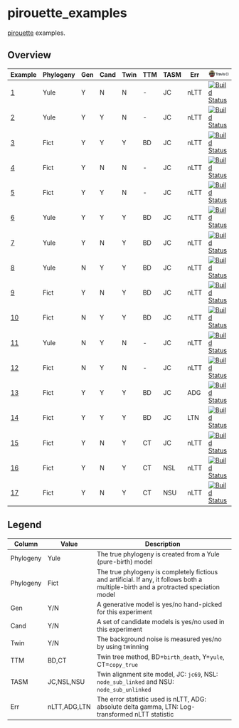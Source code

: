 # pirouette_examples

[pirouette](https://github.com/richelbilderbeek/pirouette) examples.

## Overview

Example                                                       |Phylogeny|Gen|Cand|Twin|TTM|TASM|Err |[![Travis CI logo](pics/TravisCI.png)](https://travis-ci.org)
--------------------------------------------------------------|---------|---|----|----|---|----|----|---------------------
[ 1](https://github.com/richelbilderbeek/pirouette_example_1 )|Yule     |Y  |N   |N   | - |JC  |nLTT|[![Build Status](https://travis-ci.org/richelbilderbeek/pirouette_example_1.svg?branch=master )](https://travis-ci.org/richelbilderbeek/pirouette_example_1 )
[ 2](https://github.com/richelbilderbeek/pirouette_example_2 )|Yule     |Y  |Y   |N   | - |JC  |nLTT|[![Build Status](https://travis-ci.org/richelbilderbeek/pirouette_example_2.svg?branch=master )](https://travis-ci.org/richelbilderbeek/pirouette_example_2 )
[ 3](https://github.com/richelbilderbeek/pirouette_example_3 )|Fict     |Y  |Y   |Y   |BD |JC  |nLTT|[![Build Status](https://travis-ci.org/richelbilderbeek/pirouette_example_3.svg?branch=master )](https://travis-ci.org/richelbilderbeek/pirouette_example_3 )
[ 4](https://github.com/richelbilderbeek/pirouette_example_4 )|Fict     |Y  |N   |N   | - |JC  |nLTT|[![Build Status](https://travis-ci.org/richelbilderbeek/pirouette_example_4.svg?branch=master )](https://travis-ci.org/richelbilderbeek/pirouette_example_4 )
[ 5](https://github.com/richelbilderbeek/pirouette_example_5 )|Fict     |Y  |Y   |N   | - |JC  |nLTT|[![Build Status](https://travis-ci.org/richelbilderbeek/pirouette_example_5.svg?branch=master )](https://travis-ci.org/richelbilderbeek/pirouette_example_5 )
[ 6](https://github.com/richelbilderbeek/pirouette_example_6 )|Yule     |Y  |Y   |Y   |BD |JC  |nLTT|[![Build Status](https://travis-ci.org/richelbilderbeek/pirouette_example_6.svg?branch=master )](https://travis-ci.org/richelbilderbeek/pirouette_example_6 )
[ 7](https://github.com/richelbilderbeek/pirouette_example_7 )|Yule     |Y  |N   |Y   |BD |JC  |nLTT|[![Build Status](https://travis-ci.org/richelbilderbeek/pirouette_example_7.svg?branch=master )](https://travis-ci.org/richelbilderbeek/pirouette_example_7 )
[ 8](https://github.com/richelbilderbeek/pirouette_example_8 )|Yule     |N  |Y   |Y   |BD |JC  |nLTT|[![Build Status](https://travis-ci.org/richelbilderbeek/pirouette_example_8.svg?branch=master )](https://travis-ci.org/richelbilderbeek/pirouette_example_8 )
[ 9](https://github.com/richelbilderbeek/pirouette_example_9 )|Fict     |Y  |N   |Y   |BD |JC  |nLTT|[![Build Status](https://travis-ci.org/richelbilderbeek/pirouette_example_9.svg?branch=master )](https://travis-ci.org/richelbilderbeek/pirouette_example_9 )
[10](https://github.com/richelbilderbeek/pirouette_example_10)|Fict     |N  |Y   |Y   |BD |JC  |nLTT|[![Build Status](https://travis-ci.org/richelbilderbeek/pirouette_example_10.svg?branch=master)](https://travis-ci.org/richelbilderbeek/pirouette_example_10)
[11](https://github.com/richelbilderbeek/pirouette_example_11)|Yule     |N  |Y   |N   | - |JC  |nLTT|[![Build Status](https://travis-ci.org/richelbilderbeek/pirouette_example_11.svg?branch=master)](https://travis-ci.org/richelbilderbeek/pirouette_example_11)
[12](https://github.com/richelbilderbeek/pirouette_example_12)|Fict     |N  |Y   |N   | - |JC  |nLTT|[![Build Status](https://travis-ci.org/richelbilderbeek/pirouette_example_12.svg?branch=master)](https://travis-ci.org/richelbilderbeek/pirouette_example_12)
[13](https://github.com/richelbilderbeek/pirouette_example_13)|Fict     |Y  |Y   |Y   |BD |JC  |ADG |[![Build Status](https://travis-ci.org/richelbilderbeek/pirouette_example_13.svg?branch=master )](https://travis-ci.org/richelbilderbeek/pirouette_example_13)
[14](https://github.com/richelbilderbeek/pirouette_example_14)|Fict     |Y  |Y   |Y   |BD |JC  |LTN |[![Build Status](https://travis-ci.org/richelbilderbeek/pirouette_example_14.svg?branch=master )](https://travis-ci.org/richelbilderbeek/pirouette_example_14)
[15](https://github.com/richelbilderbeek/pirouette_example_15)|Fict     |Y  |N   |Y   |CT |JC  |nLTT|[![Build Status](https://travis-ci.org/richelbilderbeek/pirouette_example_15.svg?branch=master )](https://travis-ci.org/richelbilderbeek/pirouette_example_15)
[16](https://github.com/richelbilderbeek/pirouette_example_16)|Fict     |Y  |N   |Y   |CT |NSL |nLTT|[![Build Status](https://travis-ci.org/richelbilderbeek/pirouette_example_16.svg?branch=master )](https://travis-ci.org/richelbilderbeek/pirouette_example_16)
[17](https://github.com/richelbilderbeek/pirouette_example_17)|Fict     |Y  |N   |Y   |CT |NSU |nLTT|[![Build Status](https://travis-ci.org/richelbilderbeek/pirouette_example_17.svg?branch=master )](https://travis-ci.org/richelbilderbeek/pirouette_example_17)
 
## Legend

Column    |Value       |Description
----------|------------|---------------------------------------------------------------------------------------------------------------------
Phylogeny |Yule        |The true phylogeny is created from a Yule (pure-birth) model
Phylogeny |Fict        |The true phylogeny is completely fictious and artificial. If any, it follows both a multiple-birth and a protracted speciation model
Gen       |Y/N         |A generative model is yes/no hand-picked for this experiment
Cand      |Y/N         |A set of candidate models is yes/no used in this experiment
Twin      |Y/N         |The background noise is measured yes/no by using twinning
TTM       |BD,CT       |Twin tree method, BD=`birth_death`, Y=`yule`, CT=`copy_true`
TASM      |JC,NSL,NSU  |Twin alignment site model, JC: `jc69`, NSL: `node_sub_linked` and NSU: `node_sub_unlinked`
Err       |nLTT,ADG,LTN|The error statistic used is nLTT, ADG: absolute delta gamma, LTN: Log-transformed nLTT statistic

